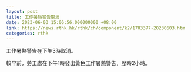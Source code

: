 ```yaml
---
layout: post
title: 工作暑熱警告取消
date: 2023-06-03 15:06:56.000000000 +08:00
link: https://news.rthk.hk/rthk/ch/component/k2/1703377-20230603.htm
categories: rthk
---
```


工作暑熱警告在下午3時取消。

較早前，勞工處在下午1時發出黃色工作暑熱警告，歷時2小時。
